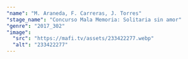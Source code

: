 ```yaml
---
"name": "M. Araneda, F. Carreras, J. Torres"
"stage_name": "Concurso Mala Memoria: Solitaria sin amor"
"genre": "2017_302"
"image":
  "src": "https://mafi.tv/assets/233422277.webp"
  "alt": "233422277"
---
```

